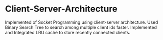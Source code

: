 # Client-Server-Architecture
Implemented of Socket Programming using client-server architecture. 
Used Binary Search Tree to search among multiple client ids faster.
Implemented and Integrated LRU cache to store recently connected
clients.
